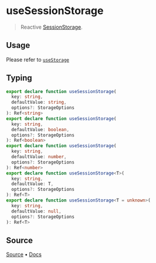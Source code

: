 <!--DEMO_STARTS--><!--DEMO_ENDS-->

<!--HEAD_STARTS--><!--HEAD_ENDS-->

# useSessionStorage

> Reactive [SessionStorage](https://developer.mozilla.org/en-US/docs/Web/API/Window/sessionStorage). 

## Usage

Please refer to [`useStorage`](/?path=/story/state--usestorage)


<!--FOOTER_STARTS-->
## Typing

```typescript
export declare function useSessionStorage(
  key: string,
  defaultValue: string,
  options?: StorageOptions
): Ref<string>
export declare function useSessionStorage(
  key: string,
  defaultValue: boolean,
  options?: StorageOptions
): Ref<boolean>
export declare function useSessionStorage(
  key: string,
  defaultValue: number,
  options?: StorageOptions
): Ref<number>
export declare function useSessionStorage<T>(
  key: string,
  defaultValue: T,
  options?: StorageOptions
): Ref<T>
export declare function useSessionStorage<T = unknown>(
  key: string,
  defaultValue: null,
  options?: StorageOptions
): Ref<T>
```

## Source

[Source](https://github.com/antfu/vueuse/blob/master/packages/core/useSessionStorage/index.ts) • [Docs](https://github.com/antfu/vueuse/blob/master/packages/core/useSessionStorage/index.md)


<!--FOOTER_ENDS-->